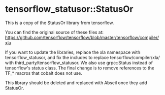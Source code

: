 # tensorflow_statusor::StatusOr
This is a copy of the StatusOr library from tensorflow.

You can find the original source of these files at:
https://github.com/tensorflow/tensorflow/blob/master/tensorflow/compiler/xla

If you want to update the libraries, replace the xla namespace with
tensorflow_statusor, and fix the includes to replace tensorflow/compiler/xla/
with third_party/tensorflow_statusor. We also use grpc::Status instead of
tensorflow's status class. The final change is to remove references to the TF_*
macros that cobalt does not use.

This library should be deleted and replaced with Abseil once they add StatusOr.
